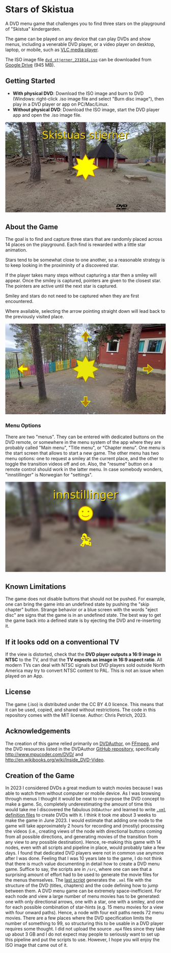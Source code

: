 # Stars of Skistua
A DVD menu game that challenges you to find three stars on the playground of "Skistua" kindergarden.

The game can be played on any device that can play DVDs and show menus, including
a venerable DVD player, or
a video player on desktop, laptop, or mobile, such as [VLC media player](https://www.videolan.org/vlc/).

The ISO image file [``dvd_stjerner_231014.iso``](https://drive.google.com/file/d/1pmniI_VgP61LEuj4KDtMpiBAE43Bcg33/view?usp=sharing) can be downloaded from [Google Drive](https://drive.google.com/file/d/1pmniI_VgP61LEuj4KDtMpiBAE43Bcg33/view?usp=sharing) (945 MB).

## Getting Started
* **With physical DVD**: Download the ISO image and burn to DVD (Windows: right-click .iso image file and select "Burn disc image"), then play in a DVD player or app on PC/Mac/Linux.
* **Without physical DVD**: Download the ISO image, start the DVD player app and open the .iso image file.

![DVD Cover](/assets/view_cover_640px.png)

## About the Game
The goal is to find and capture three stars that are randomly placed across 14 places on the playground. Each find is rewarded with a little star animation.

Stars tend to be somewhat close to one another, so a reasonable strategy is to keep looking in the proximinity of a discovered star.

If the player takes many steps without capturing a star then a smiley will appear. Once the smiley is captured, pointers are given to the closest star. The pointers are active until the next star is captured.

Smiley and stars do not need to be captured when they are first encountered.

Where available, selecting the arrow pointing straight down will lead back to the previously visited place.

![Example menu with discovered star and arrows](/assets/menu_with_star_640px.png)

### Menu Options
There are two "menus". They can be entered with dedicated buttons on the DVD remote, or somewhere in the menu system of the app where they are probably called "Main menu", "Title menu", or "Chapter menu".
One menu is the start screen that allows to start a new game. The other menu has two menu options: one to request a smiley at the current place, and the other to toggle the transition videos off and on. Also, the "resume"
button on a remote control should work in the latter menu. In case somebody wonders, "innstillinger" is Norwegian for "settings".

![Screenshot of menu titled "innstillinger"](/assets/view_toggle_640px.png)

## Known Limitations
The game does not disable buttons that should not be pushed. For example, one can bring the game into an undefined state by pushing the "skip chapter" button. Strange behavior or a blue screen with the words "eject disc" are
signs that the game is in an undefined state. The best way to get the game back into a defined state is by ejecting the DVD and re-inserting it.

## If it looks odd on a conventional TV
If the view is distorted, check that the **DVD player outputs a 16:9 image in NTSC** to the TV, and that the **TV expects an image in 16:9 aspect ratio**. All modern TVs can deal with NTSC signals but DVD players sold outside North America may try to convert NTSC content to PAL. This is not an issue when played on an App.

## License
The game (.iso) is distributed under the CC BY 4.0 licence. This means that it can be used, copied, and shared without restrictions. The code in this repository comes with the MIT license. Author: Chris Petrich, 2023.

## Acknowledgements
The creation of this game relied primarily on [DVDAuthor](https://dvdauthor.sourceforge.net/), on [FFmpeg](https://ffmpeg.org/), and the DVD resources listed in the DVDAuthor [GitHub repository](https://github.com/ldo/dvdauthor/), specifically http://www.mpucoder.com/DVD/ and http://en.wikibooks.org/wiki/Inside_DVD-Video.

## Creation of the Game
In 2023 I considered DVDs a great medium to watch movies because I was able to watch them without computer or mobile device. As I was browsing through menus I thought it would be neat to re-purpose the DVD concept to make a game. So, completely underestimating the amount of time this would take me I discovered the fabulous ``DVDAuthor`` and learned to write [``.xml`` definition files](/processed/06_dvd.xml) to create DVDs with it. I think it took me about 3 weeks to make the game in June 2023. I would estimate that adding one node to the game will take approximately 2 hours for recording and (mostly) processing the videos (i.e., creating views of the node with directional buttons coming from all possible directions, and generating movies of the transition from any view to any possible destination). Hence, re-making this game with 14 nodes, even with all scripts and pipeline in place, would probably take a few days. I found that dedicated DVD players were not in common use anymore after I was done. Feeling that I was 10 years late to the game, I do not think that there is much value documenting in detail how to create a DVD menu game. Suffice to say, the scripts are in ``/src``, where one can see that a surprising amount of effort had to be used to generate the movie files for the menus themselves. The [last script](/src/06_create_dvdauthor_DVD_xml.py) generates the ``.xml`` file with the structure of the DVD (titles, chapters) and the code defining how to jump between them. A DVD menu game can be extremely space-inefficient. For each node and view a large number of menu movies has to be generated: one with only directional arrows, one with a star, one with a smiley, and one for each possible combination of star-hints (e.g. 15 menu movies for a view with four onward paths). Hence, a node with four exit paths needs 72 menu movies. There are a few places where the DVD specification limits the number of something to 99, so structuring this to be usable in a DVD player requires some thought. I did not upload the source ``.mp4`` files since they take up about 3 GB and I do not expect may people to seriously want to set up this pipeline and put the scripts to use. However, I hope you will enjoy the ISO image that came out of it.
